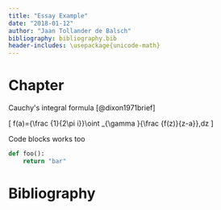 ```yaml
---
title: "Essay Example"
date: "2018-01-12"
author: "Jaan Tollander de Balsch"
bibliography: bibliography.bib
header-includes: \usepackage{unicode-math}
---
```


# Chapter
Cauchy's integral formula [@dixon1971brief]

\[ f(a)={\frac {1}{2\pi i}}\oint _{\gamma }{\frac {f(z)}{z-a}}\,dz \]

Code blocks works too

```python
def foo():
    return "bar"
```

# Bibliography
